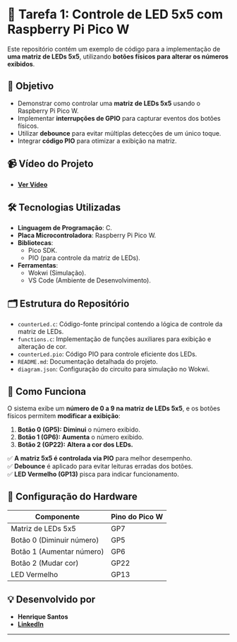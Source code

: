 # 🔢 Tarefa 1: Controle de LED 5x5 com Raspberry Pi Pico W  

Este repositório contém um exemplo de código para a implementação de **uma matriz de LEDs 5x5**, utilizando **botões físicos para alterar os números exibidos**.  

## 🎯 Objetivo  

- Demonstrar como controlar uma **matriz de LEDs 5x5** usando o Raspberry Pi Pico W.  
- Implementar **interrupções de GPIO** para capturar eventos dos botões físicos.  
- Utilizar **debounce** para evitar múltiplas detecções de um único toque.  
- Integrar **código PIO** para otimizar a exibição na matriz.  

## 📹 Vídeo do Projeto  

- **[Ver Vídeo](#)**   

## 🛠️ Tecnologias Utilizadas  

- **Linguagem de Programação**: C.  
- **Placa Microcontroladora**: Raspberry Pi Pico W.  
- **Bibliotecas**:  
  - Pico SDK.  
  - PIO (para controle da matriz de LEDs).  
- **Ferramentas**:  
  - Wokwi (Simulação).  
  - VS Code (Ambiente de Desenvolvimento).  

## 🗂️ Estrutura do Repositório  

- `counterLed.c`: Código-fonte principal contendo a lógica de controle da matriz de LEDs.  
- `functions.c`: Implementação de funções auxiliares para exibição e alteração de cor.  
- `counterLed.pio`: Código PIO para controle eficiente dos LEDs.  
- `README.md`: Documentação detalhada do projeto.  
- `diagram.json`: Configuração do circuito para simulação no Wokwi.  

## 🚀 Como Funciona  

O sistema exibe um **número de 0 a 9 na matriz de LEDs 5x5**, e os botões físicos permitem **modificar a exibição**:  

1. **Botão 0 (GP5):** **Diminui** o número exibido.  
2. **Botão 1 (GP6):** **Aumenta** o número exibido.  
3. **Botão 2 (GP22):** **Altera a cor dos LEDs.**  

✅ **A matriz 5x5 é controlada via PIO** para melhor desempenho.  
✅ **Debounce** é aplicado para evitar leituras erradas dos botões.  
✅ **LED Vermelho (GP13)** pisca para indicar funcionamento.  

## 🔌 Configuração do Hardware  

| Componente        | Pino do Pico W |  
|------------------|---------------|  
| Matriz de LEDs 5x5 | GP7          |  
| Botão 0 (Diminuir número) | GP5  |  
| Botão 1 (Aumentar número) | GP6  |  
| Botão 2 (Mudar cor) | GP22  |  
| LED Vermelho | GP13  |  

## 💡 Desenvolvido por  

- **Henrique Santos**  
- **[LinkedIn](https://www.linkedin.com/in/dev-henriqueo-santos/)**  

---
